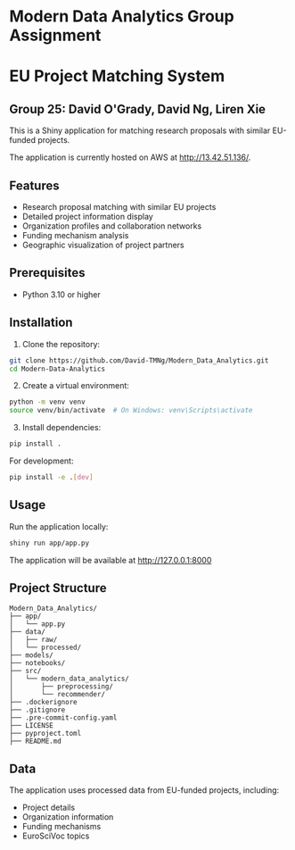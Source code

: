 # Modern Data Analytics Group Assignment
# EU Project Matching System
## Group 25: David O'Grady, David Ng, Liren Xie

This is a Shiny application for matching research proposals with similar EU-funded projects.

The application is currently hosted on AWS at http://13.42.51.136/.

## Features

- Research proposal matching with similar EU projects
- Detailed project information display
- Organization profiles and collaboration networks
- Funding mechanism analysis
- Geographic visualization of project partners

## Prerequisites

- Python 3.10 or higher


## Installation

1. Clone the repository:
```bash
git clone https://github.com/David-TMNg/Modern_Data_Analytics.git
cd Modern-Data-Analytics
```

2. Create a virtual environment:
```bash
python -m venv venv
source venv/bin/activate  # On Windows: venv\Scripts\activate
```

3. Install dependencies:
```bash
pip install .
```

For development:
```bash
pip install -e .[dev]
```

## Usage

Run the application locally:
```bash
shiny run app/app.py
```

The application will be available at http://127.0.0.1:8000

## Project Structure
```
Modern_Data_Analytics/
├── app/
│   └── app.py
├── data/
│   ├── raw/
│   └── processed/
├── models/
├── notebooks/
├── src/
│   └── modern_data_analytics/
│       ├── preprocessing/
│       └── recommender/
├── .dockerignore
├── .gitignore
├── .pre-commit-config.yaml
├── LICENSE
├── pyproject.toml
├── README.md
```

## Data

The application uses processed data from EU-funded projects, including:
- Project details
- Organization information
- Funding mechanisms
- EuroSciVoc topics
